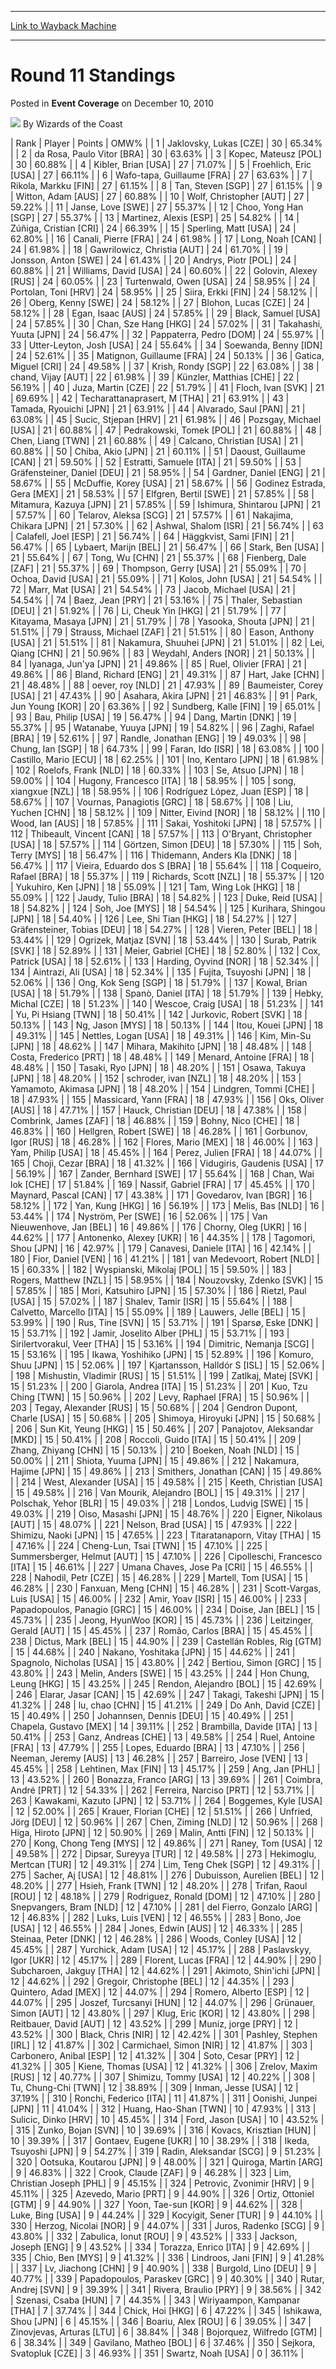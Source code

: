 
---
[Link to Wayback Machine](https://web.archive.org/web/20211128185236/https://magic.wizards.com/en/events/coverage/2010WC/round-11-standings)

[_metadata_:author]:- "Wizards of the Coast"
[_metadata_:description]:- "Rank Player Points OMW% 1 Jaklovsky, Lukas [CZE] 30 65.34% 2 da Rosa, Paulo Vitor [BRA] 30 63.63% 3 Kopec, Mateusz [POL] 30 60.88% 4 Kibler, Brian [USA] 27 71.07% 5 Froehlich, Eric [USA] 27 66.11% 6 Wafo-tapa, Guillaume [FRA] 27 63.63% 7 Rikola, Markku [FIN] 27 61.15% 8 Tan, Steven [SGP] 27 61.15% 9 Witton, Adam [AUS] 27 60.88% 10 Wolf, Christopher [AUT] 27 59.22% 11 Janse,"
[_metadata_:generator]:- "Drupal 7 (http://drupal.org)"
[_metadata_:node]:- "1047891"
[_metadata_:publish_date]:- "2010-12-10"
[_metadata_:source]:- "div-main-content"
[_metadata_:title]:- "Round 11 Standings"
[_metadata_:wayback_capture_timestamp]:- "2021-11-28 18:52:36"
[_metadata_:wayback_raw_url]:- "https://web.archive.org/web/20211128185236id_/https://magic.wizards.com/en/events/coverage/2010WC/round-11-standings"
[_metadata_:wayback_url]:- "https://magic.wizards.com/en/events/coverage/2010WC/round-11-standings"
---


Round 11 Standings
==================



 Posted in **Event Coverage**
 on December 10, 2010 






![](https://media.magic.wizards.com/styles/auth_small/public/images/person/wizards_author.jpg)
By Wizards of the Coast













| Rank | Player | Points | OMW% |
| 1 | Jaklovsky, Lukas [CZE] | 30 | 65.34% |
| 2 | da Rosa, Paulo Vitor [BRA] | 30 | 63.63% |
| 3 | Kopec, Mateusz [POL] | 30 | 60.88% |
| 4 | Kibler, Brian [USA] | 27 | 71.07% |
| 5 | Froehlich, Eric [USA] | 27 | 66.11% |
| 6 | Wafo-tapa, Guillaume [FRA] | 27 | 63.63% |
| 7 | Rikola, Markku [FIN] | 27 | 61.15% |
| 8 | Tan, Steven [SGP] | 27 | 61.15% |
| 9 | Witton, Adam [AUS] | 27 | 60.88% |
| 10 | Wolf, Christopher [AUT] | 27 | 59.22% |
| 11 | Janse, Love [SWE] | 27 | 55.37% |
| 12 | Choo, Yong Han [SGP] | 27 | 55.37% |
| 13 | Martinez, Alexis [ESP] | 25 | 54.82% |
| 14 | Zúñiga, Cristian [CRI] | 24 | 66.39% |
| 15 | Sperling, Matt [USA] | 24 | 62.80% |
| 16 | Canali, Pierre [FRA] | 24 | 61.98% |
| 17 | Long, Noah [CAN] | 24 | 61.98% |
| 18 | Gawrilowicz, Christia [AUT] | 24 | 61.70% |
| 19 | Jonsson, Anton [SWE] | 24 | 61.43% |
| 20 | Andrys, Piotr [POL] | 24 | 60.88% |
| 21 | Williams, David [USA] | 24 | 60.60% |
| 22 | Golovin, Alexey [RUS] | 24 | 60.05% |
| 23 | Turtenwald, Owen [USA] | 24 | 58.95% |
| 24 | Portolan, Toni [HRV] | 24 | 58.95% |
| 25 | Siira, Erkki [FIN] | 24 | 58.12% |
| 26 | Oberg, Kenny [SWE] | 24 | 58.12% |
| 27 | Blohon, Lucas [CZE] | 24 | 58.12% |
| 28 | Egan, Isaac [AUS] | 24 | 57.85% |
| 29 | Black, Samuel [USA] | 24 | 57.85% |
| 30 | Chan, Sze Hang [HKG] | 24 | 57.02% |
| 31 | Takahashi, Yuuta [JPN] | 24 | 56.47% |
| 32 | Pappaterra, Pedro [DOM] | 24 | 55.97% |
| 33 | Utter-Leyton, Josh [USA] | 24 | 55.64% |
| 34 | Soewanda, Benny [IDN] | 24 | 52.61% |
| 35 | Matignon, Guillaume [FRA] | 24 | 50.13% |
| 36 | Gatica, Miguel [CRI] | 24 | 49.58% |
| 37 | Krish, Rondy [SGP] | 22 | 63.08% |
| 38 | chand, Vijay [AUT] | 22 | 61.98% |
| 39 | Künzler, Matthias [CHE] | 22 | 56.19% |
| 40 | Juza, Martin [CZE] | 22 | 51.79% |
| 41 | Floch, Ivan [SVK] | 21 | 69.69% |
| 42 | Techarattanaprasert, M [THA] | 21 | 63.91% |
| 43 | Tamada, Ryouichi [JPN] | 21 | 63.91% |
| 44 | Alvarado, Saul [PAN] | 21 | 63.08% |
| 45 | Sucic, Stjepan [HRV] | 21 | 61.98% |
| 46 | Pozsgay, Michael [USA] | 21 | 60.88% |
| 47 | Pedrakowski, Tomek [POL] | 21 | 60.88% |
| 48 | Chen, Liang [TWN] | 21 | 60.88% |
| 49 | Calcano, Christian [USA] | 21 | 60.88% |
| 50 | Chiba, Akio [JPN] | 21 | 60.11% |
| 51 | Daoust, Guillaume [CAN] | 21 | 59.50% |
| 52 | Estratti, Samuele [ITA] | 21 | 59.50% |
| 53 | Gräfensteiner, Daniel [DEU] | 21 | 58.95% |
| 54 | Gardner, Daniel [ENG] | 21 | 58.67% |
| 55 | McDuffie, Korey [USA] | 21 | 58.67% |
| 56 | Godinez Estrada, Gera [MEX] | 21 | 58.53% |
| 57 | Elfgren, Bertil [SWE] | 21 | 57.85% |
| 58 | Mitamura, Kazuya [JPN] | 21 | 57.85% |
| 59 | Ishimura, Shintarou [JPN] | 21 | 57.57% |
| 60 | Telarov, Aleksa [SCG] | 21 | 57.57% |
| 61 | Nakajima, Chikara [JPN] | 21 | 57.30% |
| 62 | Ashwal, Shalom [ISR] | 21 | 56.74% |
| 63 | Calafell, Joel [ESP] | 21 | 56.74% |
| 64 | Häggkvist, Sami [FIN] | 21 | 56.47% |
| 65 | Lybaert, Marijn [BEL] | 21 | 56.47% |
| 66 | Stark, Ben [USA] | 21 | 55.64% |
| 67 | Tong, Wu [CHN] | 21 | 55.37% |
| 68 | Fienberg, Dale [ZAF] | 21 | 55.37% |
| 69 | Thompson, Gerry [USA] | 21 | 55.09% |
| 70 | Ochoa, David [USA] | 21 | 55.09% |
| 71 | Kolos, John [USA] | 21 | 54.54% |
| 72 | Marr, Mat [USA] | 21 | 54.54% |
| 73 | Jacob, Michael [USA] | 21 | 54.54% |
| 74 | Baez, Jean [PRY] | 21 | 53.16% |
| 75 | Thaler, Sebastian [DEU] | 21 | 51.92% |
| 76 | Li, Cheuk Yin [HKG] | 21 | 51.79% |
| 77 | Kitayama, Masaya [JPN] | 21 | 51.79% |
| 78 | Yasooka, Shouta [JPN] | 21 | 51.51% |
| 79 | Strauss, Michael [ZAF] | 21 | 51.51% |
| 80 | Eason, Anthony [USA] | 21 | 51.51% |
| 81 | Nakamura, Shuuhei [JPN] | 21 | 51.01% |
| 82 | Lei, Qiang [CHN] | 21 | 50.96% |
| 83 | Weydahl, Anders [NOR] | 21 | 50.13% |
| 84 | Iyanaga, Jun'ya [JPN] | 21 | 49.86% |
| 85 | Ruel, Olivier [FRA] | 21 | 49.86% |
| 86 | Bland, Richard [ENG] | 21 | 49.31% |
| 87 | Hart, Jake [CHN] | 21 | 48.48% |
| 88 | oever, roy [NLD] | 21 | 47.93% |
| 89 | Baumeister, Corey [USA] | 21 | 47.43% |
| 90 | Asahara, Akira [JPN] | 21 | 46.83% |
| 91 | Park, Jun Young [KOR] | 20 | 63.36% |
| 92 | Sundberg, Kalle [FIN] | 19 | 65.01% |
| 93 | Bau, Philip [USA] | 19 | 56.47% |
| 94 | Dang, Martin [DNK] | 19 | 55.37% |
| 95 | Watanabe, Yuuya [JPN] | 19 | 54.82% |
| 96 | Zaghi, Rafael [BRA] | 19 | 52.61% |
| 97 | Randle, Jonathan [ENG] | 19 | 49.03% |
| 98 | Chung, Ian [SGP] | 18 | 64.73% |
| 99 | Faran, Ido [ISR] | 18 | 63.08% |
| 100 | Castillo, Mario [ECU] | 18 | 62.25% |
| 101 | Ino, Kentaro [JPN] | 18 | 61.98% |
| 102 | Roelofs, Frank [NLD] | 18 | 60.33% |
| 103 | Se, Atsuo [JPN] | 18 | 59.00% |
| 104 | Hugony, Francesco [ITA] | 18 | 58.95% |
| 105 | song, xiangxue [NZL] | 18 | 58.95% |
| 106 | Rodríguez López, Juan [ESP] | 18 | 58.67% |
| 107 | Vournas, Panagiotis [GRC] | 18 | 58.67% |
| 108 | Liu, Yuchen [CHN] | 18 | 58.12% |
| 109 | Nitter, Eivind [NOR] | 18 | 58.12% |
| 110 | Wood, Ian [AUS] | 18 | 57.85% |
| 111 | Sakai, Yoshitoki [JPN] | 18 | 57.57% |
| 112 | Thibeault, Vincent [CAN] | 18 | 57.57% |
| 113 | O'Bryant, Christopher [USA] | 18 | 57.57% |
| 114 | Görtzen, Simon [DEU] | 18 | 57.30% |
| 115 | Soh, Terry [MYS] | 18 | 56.47% |
| 116 | Thidemann, Anders Kla [DNK] | 18 | 56.47% |
| 117 | Vieira, Eduardo dos S [BRA] | 18 | 55.64% |
| 118 | Coqueiro, Rafael [BRA] | 18 | 55.37% |
| 119 | Richards, Scott [NZL] | 18 | 55.37% |
| 120 | Yukuhiro, Ken [JPN] | 18 | 55.09% |
| 121 | Tam, Wing Lok [HKG] | 18 | 55.09% |
| 122 | Jaudy, Tulio [BRA] | 18 | 54.82% |
| 123 | Duke, Reid [USA] | 18 | 54.82% |
| 124 | Soh, Joe [MYS] | 18 | 54.54% |
| 125 | Kurihara, Shingou [JPN] | 18 | 54.40% |
| 126 | Lee, Shi Tian [HKG] | 18 | 54.27% |
| 127 | Gräfensteiner, Tobias [DEU] | 18 | 54.27% |
| 128 | Vieren, Peter [BEL] | 18 | 53.44% |
| 129 | Ogrizek, Matjaz [SVN] | 18 | 53.44% |
| 130 | Surab, Patrik [SVK] | 18 | 52.89% |
| 131 | Meier, Gabriel [CHE] | 18 | 52.80% |
| 132 | Cox, Patrick [USA] | 18 | 52.61% |
| 133 | Harding, Oyvind [NOR] | 18 | 52.34% |
| 134 | Aintrazi, Ali [USA] | 18 | 52.34% |
| 135 | Fujita, Tsuyoshi [JPN] | 18 | 52.06% |
| 136 | Ong, Kok Seng [SGP] | 18 | 51.79% |
| 137 | Kowal, Brian [USA] | 18 | 51.79% |
| 138 | Spanò, Daniel [ITA] | 18 | 51.79% |
| 139 | Hebky, Michal [CZE] | 18 | 51.23% |
| 140 | Wescoe, Craig [USA] | 18 | 51.23% |
| 141 | Yu, Pi Hsiang [TWN] | 18 | 50.41% |
| 142 | Jurkovic, Robert [SVK] | 18 | 50.13% |
| 143 | Ng, Jason [MYS] | 18 | 50.13% |
| 144 | Itou, Kouei [JPN] | 18 | 49.31% |
| 145 | Nettles, Logan [USA] | 18 | 49.31% |
| 146 | Kim, Min-Su [JPN] | 18 | 48.62% |
| 147 | Mihara, Makihito [JPN] | 18 | 48.48% |
| 148 | Costa, Frederico [PRT] | 18 | 48.48% |
| 149 | Menard, Antoine [FRA] | 18 | 48.48% |
| 150 | Tasaki, Ryo [JPN] | 18 | 48.20% |
| 151 | Osawa, Takuya [JPN] | 18 | 48.20% |
| 152 | schroder, ivan [NZL] | 18 | 48.20% |
| 153 | Yamamoto, Akimasa [JPN] | 18 | 48.20% |
| 154 | Lindgren, Tommi [CHE] | 18 | 47.93% |
| 155 | Massicard, Yann [FRA] | 18 | 47.93% |
| 156 | Oks, Oliver [AUS] | 18 | 47.71% |
| 157 | Hauck, Christian [DEU] | 18 | 47.38% |
| 158 | Combrink, James [ZAF] | 18 | 46.88% |
| 159 | Bohny, Nico [CHE] | 18 | 46.83% |
| 160 | Hellgren, Robert [SWE] | 18 | 46.28% |
| 161 | Gorbunov, Igor [RUS] | 18 | 46.28% |
| 162 | Flores, Mario [MEX] | 18 | 46.00% |
| 163 | Yam, Philip [USA] | 18 | 45.45% |
| 164 | Perez, Julien [FRA] | 18 | 44.07% |
| 165 | Choji, Cezar [BRA] | 18 | 41.32% |
| 166 | Vidugiris, Gaudenis [USA] | 17 | 56.19% |
| 167 | Zander, Bernhard [SWE] | 17 | 55.64% |
| 168 | Chan, Wai lok [CHE] | 17 | 51.84% |
| 169 | Nassif, Gabriel [FRA] | 17 | 45.45% |
| 170 | Maynard, Pascal [CAN] | 17 | 43.38% |
| 171 | Govedarov, Ivan [BGR] | 16 | 58.12% |
| 172 | Yan, Kung [HKG] | 16 | 56.19% |
| 173 | Melis, Bas [NLD] | 16 | 53.44% |
| 174 | Nyström, Per [SWE] | 16 | 52.06% |
| 175 | Van Nieuwenhove, Jan [BEL] | 16 | 49.86% |
| 176 | Chorny, Oleg [UKR] | 16 | 44.62% |
| 177 | Antonenko, Alexey [UKR] | 16 | 44.35% |
| 178 | Tagomori, Shou [JPN] | 16 | 42.97% |
| 179 | Canavesi, Daniele [ITA] | 16 | 42.14% |
| 180 | Fior, Daniel [VEN] | 16 | 41.21% |
| 181 | van Medevoort, Robert [NLD] | 15 | 60.33% |
| 182 | Wyspianski, Mikolaj [POL] | 15 | 59.50% |
| 183 | Rogers, Matthew [NZL] | 15 | 58.95% |
| 184 | Nouzovsky, Zdenko [SVK] | 15 | 57.85% |
| 185 | Mori, Katsuhiro [JPN] | 15 | 57.30% |
| 186 | Rietzl, Paul [USA] | 15 | 57.02% |
| 187 | Shalev, Tamir [ISR] | 15 | 55.64% |
| 188 | Calvetto, Marcello [ITA] | 15 | 55.09% |
| 189 | Lauwers, Jelle [BEL] | 15 | 53.99% |
| 190 | Rus, Tine [SVN] | 15 | 53.71% |
| 191 | Sparsø, Eske [DNK] | 15 | 53.71% |
| 192 | Jamir, Joselito Alber [PHL] | 15 | 53.71% |
| 193 | Sirilertvorakul, Veer [THA] | 15 | 53.16% |
| 194 | Dimitric, Nemanja [SCG] | 15 | 53.16% |
| 195 | Ikawa, Yoshihiko [JPN] | 15 | 52.89% |
| 196 | Komuro, Shuu [JPN] | 15 | 52.06% |
| 197 | Kjartansson, Halldór S [ISL] | 15 | 52.06% |
| 198 | Mishustin, Vladimir [RUS] | 15 | 51.51% |
| 199 | Zatlkaj, Matej [SVK] | 15 | 51.23% |
| 200 | Giarola, Andrea [ITA] | 15 | 51.23% |
| 201 | Kuo, Tzu Ching [TWN] | 15 | 50.96% |
| 202 | Levy, Raphael [FRA] | 15 | 50.96% |
| 203 | Tegay, Alexander [RUS] | 15 | 50.68% |
| 204 | Gendron Dupont, Charle [USA] | 15 | 50.68% |
| 205 | Shimoya, Hiroyuki [JPN] | 15 | 50.68% |
| 206 | Sun Kit, Yeung [HKG] | 15 | 50.46% |
| 207 | Panajotov, Aleksandar [MKD] | 15 | 50.41% |
| 208 | Roccoli, Guido [ITA] | 15 | 50.41% |
| 209 | Zhang, Zhiyang [CHN] | 15 | 50.13% |
| 210 | Boeken, Noah [NLD] | 15 | 50.00% |
| 211 | Shiota, Yuuma [JPN] | 15 | 49.86% |
| 212 | Nakamura, Hajime [JPN] | 15 | 49.86% |
| 213 | Smithers, Jonathan [CAN] | 15 | 49.86% |
| 214 | West, Alexander [USA] | 15 | 49.58% |
| 215 | Keeth, Christian [USA] | 15 | 49.58% |
| 216 | Van Mourik, Alejandro [BOL] | 15 | 49.31% |
| 217 | Polschak, Yehor [BLR] | 15 | 49.03% |
| 218 | Londos, Ludvig [SWE] | 15 | 49.03% |
| 219 | Oiso, Masashi [JPN] | 15 | 48.76% |
| 220 | Eigner, Nikolaus [AUT] | 15 | 48.07% |
| 221 | Nelson, Brad [USA] | 15 | 47.93% |
| 222 | Shimizu, Naoki [JPN] | 15 | 47.65% |
| 223 | Titaratanaporn, Vitay [THA] | 15 | 47.16% |
| 224 | Cheng-Lun, Tsai [TWN] | 15 | 47.10% |
| 225 | Summersberger, Helmut [AUT] | 15 | 47.10% |
| 226 | Cipolleschi, Francesco [ITA] | 15 | 46.61% |
| 227 | Umana Chaves, Jose Pa [CRI] | 15 | 46.55% |
| 228 | Nahodil, Petr [CZE] | 15 | 46.28% |
| 229 | Martell, Tom [USA] | 15 | 46.28% |
| 230 | Fanxuan, Meng [CHN] | 15 | 46.28% |
| 231 | Scott-Vargas, Luis [USA] | 15 | 46.00% |
| 232 | Amir, Yoav [ISR] | 15 | 46.00% |
| 233 | Papadopoulos, Panagio [GRC] | 15 | 46.00% |
| 234 | Doise, Jan [BEL] | 15 | 45.73% |
| 235 | Jeong, HyunWoo [KOR] | 15 | 45.73% |
| 236 | Leitzinger, Gerald [AUT] | 15 | 45.45% |
| 237 | Romão, Carlos [BRA] | 15 | 45.45% |
| 238 | Dictus, Mark [BEL] | 15 | 44.90% |
| 239 | Castellán Robles, Rig [GTM] | 15 | 44.68% |
| 240 | Nakano, Yoshitaka [JPN] | 15 | 44.62% |
| 241 | Spagnolo, Nicholas [USA] | 15 | 43.80% |
| 242 | Bertiou, Simon [GRC] | 15 | 43.80% |
| 243 | Melin, Anders [SWE] | 15 | 43.25% |
| 244 | Hon Chung, Leung [HKG] | 15 | 43.25% |
| 245 | Rendon, Alejandro [BOL] | 15 | 42.69% |
| 246 | Elarar, Jasar [CAN] | 15 | 42.69% |
| 247 | Takagi, Takeshi [JPN] | 15 | 41.32% |
| 248 | lu, chao [CHN] | 15 | 41.21% |
| 249 | Do Anh, David [CZE] | 15 | 40.49% |
| 250 | Johannsen, Dennis [DEU] | 15 | 40.49% |
| 251 | Chapela, Gustavo [MEX] | 14 | 39.11% |
| 252 | Brambilla, Davide [ITA] | 13 | 50.41% |
| 253 | Ganz, Andreas [CHE] | 13 | 49.58% |
| 254 | Ruel, Antoine [FRA] | 13 | 47.79% |
| 255 | Lopes, Eduardo [BRA] | 13 | 47.10% |
| 256 | Neeman, Jeremy [AUS] | 13 | 46.28% |
| 257 | Barreiro, Jose [VEN] | 13 | 45.45% |
| 258 | Lehtinen, Max [FIN] | 13 | 45.17% |
| 259 | Ang, Jan [PHL] | 13 | 43.52% |
| 260 | Bonazza, Franco [ARG] | 13 | 39.69% |
| 261 | Coimbra, André [PRT] | 12 | 54.33% |
| 262 | Ferreira, Narciso [PRT] | 12 | 53.71% |
| 263 | Kawakami, Kazuto [JPN] | 12 | 53.71% |
| 264 | Boggemes, Kyle [USA] | 12 | 52.00% |
| 265 | Krauer, Florian [CHE] | 12 | 51.51% |
| 266 | Unfried, Jörg [DEU] | 12 | 50.96% |
| 267 | Chen, Ziming [NLD] | 12 | 50.96% |
| 268 | Higa, Hiroto [JPN] | 12 | 50.90% |
| 269 | Malin, Antti [FIN] | 12 | 50.13% |
| 270 | Kong, Chong Teng [MYS] | 12 | 49.86% |
| 271 | Raney, Tom [USA] | 12 | 49.58% |
| 272 | Dipsar, Sureyya [TUR] | 12 | 49.58% |
| 273 | Hekimoglu, Mertcan [TUR] | 12 | 49.31% |
| 274 | Lim, Teng Chek [SGP] | 12 | 49.31% |
| 275 | Sacher, Aj [USA] | 12 | 48.81% |
| 276 | Dubuisson, Aurelien [BEL] | 12 | 48.20% |
| 277 | Hsieh, Frank [TWN] | 12 | 48.20% |
| 278 | Trifan, Raoul [ROU] | 12 | 48.18% |
| 279 | Rodriguez, Ronald [DOM] | 12 | 47.10% |
| 280 | Snepvangers, Bram [NLD] | 12 | 47.10% |
| 281 | del Fierro, Gonzalo [ARG] | 12 | 46.83% |
| 282 | Luks, Luis [VEN] | 12 | 46.55% |
| 283 | Bono, Joe [USA] | 12 | 46.55% |
| 284 | Jones, Edwin [AUS] | 12 | 46.33% |
| 285 | Steinaa, Peter [DNK] | 12 | 46.28% |
| 286 | Woods, Conley [USA] | 12 | 45.45% |
| 287 | Yurchick, Adam [USA] | 12 | 45.17% |
| 288 | Paslavskyy, Igor [UKR] | 12 | 45.17% |
| 289 | Florent, Lucas [FRA] | 12 | 44.90% |
| 290 | Subcharoen, Jakguy [THA] | 12 | 44.62% |
| 291 | Akimoto, Shin'ichi [JPN] | 12 | 44.62% |
| 292 | Gregoir, Christophe [BEL] | 12 | 44.35% |
| 293 | Quintero, Adad [MEX] | 12 | 44.07% |
| 294 | Romero, Alberto [ESP] | 12 | 44.07% |
| 295 | Joszef, Turcsanyi [HUN] | 12 | 44.07% |
| 296 | Grünauer, Simon [AUT] | 12 | 43.80% |
| 297 | Klug, Eric [KOR] | 12 | 43.80% |
| 298 | Reitbauer, David [AUT] | 12 | 43.52% |
| 299 | Muniz, jorge [PRY] | 12 | 43.52% |
| 300 | Black, Chris [NIR] | 12 | 42.42% |
| 301 | Pashley, Stephen [IRL] | 12 | 41.87% |
| 302 | Carmichael, Simon [NIR] | 12 | 41.87% |
| 303 | Carbonero, Anibal [ESP] | 12 | 41.32% |
| 304 | Soto, Cesar [PRY] | 12 | 41.32% |
| 305 | Kiene, Thomas [USA] | 12 | 41.32% |
| 306 | Zrelov, Maxim [RUS] | 12 | 40.77% |
| 307 | Shimizu, Tommy [USA] | 12 | 40.22% |
| 308 | Tu, Chung-Chi [TWN] | 12 | 38.89% |
| 309 | Inman, Jesse [USA] | 12 | 37.19% |
| 310 | Ronchi, Federico [ITA] | 11 | 41.87% |
| 311 | Oonishi, Junpei [JPN] | 11 | 41.04% |
| 312 | Huang, Hao-Shan [TWN] | 10 | 47.93% |
| 313 | Sulicic, Dinko [HRV] | 10 | 45.45% |
| 314 | Ford, Jason [USA] | 10 | 43.52% |
| 315 | Zunko, Bojan [SVN] | 10 | 39.69% |
| 316 | Kovacs, Krisztian [HUN] | 10 | 39.39% |
| 317 | Gontaev, Eugene [UKR] | 10 | 38.29% |
| 318 | Ikeda, Tsuyoshi [JPN] | 9 | 54.27% |
| 319 | Radin, Aleksandar [SCG] | 9 | 51.23% |
| 320 | Ootsuka, Koutarou [JPN] | 9 | 48.00% |
| 321 | Quiroga, Martin [ARG] | 9 | 46.83% |
| 322 | Crook, Claude [ZAF] | 9 | 46.28% |
| 323 | Lim, Christian Joseph [PHL] | 9 | 45.15% |
| 324 | Petrovic, Zvonimir [HRV] | 9 | 45.11% |
| 325 | Azevedo, Mario [PRT] | 9 | 44.90% |
| 326 | Ortiz, Ottoniel [GTM] | 9 | 44.90% |
| 327 | Yoon, Tae-sun [KOR] | 9 | 44.62% |
| 328 | Luke, Bing [USA] | 9 | 44.24% |
| 329 | Kocyigit, Sener [TUR] | 9 | 44.10% |
| 330 | Herzog, Nicolai [NOR] | 9 | 44.07% |
| 331 | Juros, Radenko [SCG] | 9 | 43.80% |
| 332 | Zabulica, Ionut [ROU] | 9 | 43.52% |
| 333 | Jackson, Joseph [ENG] | 9 | 43.52% |
| 334 | Torazza, Enrico [ITA] | 9 | 42.69% |
| 335 | Chio, Ben [MYS] | 9 | 41.32% |
| 336 | Lindroos, Jani [FIN] | 9 | 41.28% |
| 337 | Lv, Jiachong [CHN] | 9 | 40.90% |
| 338 | Burgold, Lino [DEU] | 9 | 40.77% |
| 339 | Papadopoulos, Paraskev [GRC] | 9 | 40.30% |
| 340 | Rutar, Andrej [SVN] | 9 | 39.39% |
| 341 | Rivera, Braulio [PRY] | 9 | 38.56% |
| 342 | Szenasi, Csaba [HUN] | 7 | 44.35% |
| 343 | Wiriyaampon, Kampanar [THA] | 7 | 37.74% |
| 344 | Chick, Hoi [HKG] | 6 | 47.22% |
| 345 | Ishikawa, Shou [JPN] | 6 | 45.15% |
| 346 | Boariu, Alex [ROU] | 6 | 39.05% |
| 347 | Zinovjevas, Arturas [LTU] | 6 | 38.84% |
| 348 | Bojorquez, Wilfredo [GTM] | 6 | 38.34% |
| 349 | Gavilano, Matheo [BOL] | 6 | 37.46% |
| 350 | Sejkora, Svatopluk [CZE] | 3 | 46.93% |
| 351 | Swartz, Noah [USA] | 0 | 36.11% |








